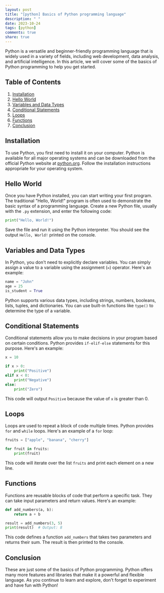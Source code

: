 ```yaml
---
layout: post
title: "[python] Basics of Python programming language"
description: " "
date: 2023-10-24
tags: [python]
comments: true
share: true
---
```


Python is a versatile and beginner-friendly programming language that is widely used in a variety of fields, including web development, data analysis, and artificial intelligence. In this article, we will cover some of the basics of Python programming to help you get started.

## Table of Contents
1. [Installation](#installation)
2. [Hello World](#hello-world)
3. [Variables and Data Types](#variables-and-data-types)
4. [Conditional Statements](#conditional-statements)
5. [Loops](#loops)
6. [Functions](#functions)
7. [Conclusion](#conclusion)

## Installation
To use Python, you first need to install it on your computer. Python is available for all major operating systems and can be downloaded from the official Python website at [python.org](https://www.python.org/). Follow the installation instructions appropriate for your operating system.

## Hello World
Once you have Python installed, you can start writing your first program. The traditional "Hello, World!" program is often used to demonstrate the basic syntax of a programming language. Create a new Python file, usually with the `.py` extension, and enter the following code:

```python
print("Hello, World!")
```

Save the file and run it using the Python interpreter. You should see the output `Hello, World!` printed on the console.

## Variables and Data Types
In Python, you don't need to explicitly declare variables. You can simply assign a value to a variable using the assignment (`=`) operator. Here's an example:

```python
name = "John"
age = 25
is_student = True
```

Python supports various data types, including strings, numbers, booleans, lists, tuples, and dictionaries. You can use built-in functions like `type()` to determine the type of a variable.

## Conditional Statements
Conditional statements allow you to make decisions in your program based on certain conditions. Python provides `if-elif-else` statements for this purpose. Here's an example:

```python
x = 10

if x > 0:
    print("Positive")
elif x < 0:
    print("Negative")
else:
    print("Zero")
```

This code will output `Positive` because the value of `x` is greater than 0.

## Loops
Loops are used to repeat a block of code multiple times. Python provides `for` and `while` loops. Here's an example of a `for` loop:

```python
fruits = ["apple", "banana", "cherry"]

for fruit in fruits:
    print(fruit)
```

This code will iterate over the list `fruits` and print each element on a new line.

## Functions
Functions are reusable blocks of code that perform a specific task. They can take input parameters and return values. Here's an example:

```python
def add_numbers(a, b):
    return a + b

result = add_numbers(3, 5)
print(result)  # Output: 8
```

This code defines a function `add_numbers` that takes two parameters and returns their sum. The result is then printed to the console.

## Conclusion
These are just some of the basics of Python programming. Python offers many more features and libraries that make it a powerful and flexible language. As you continue to learn and explore, don't forget to experiment and have fun with Python!
